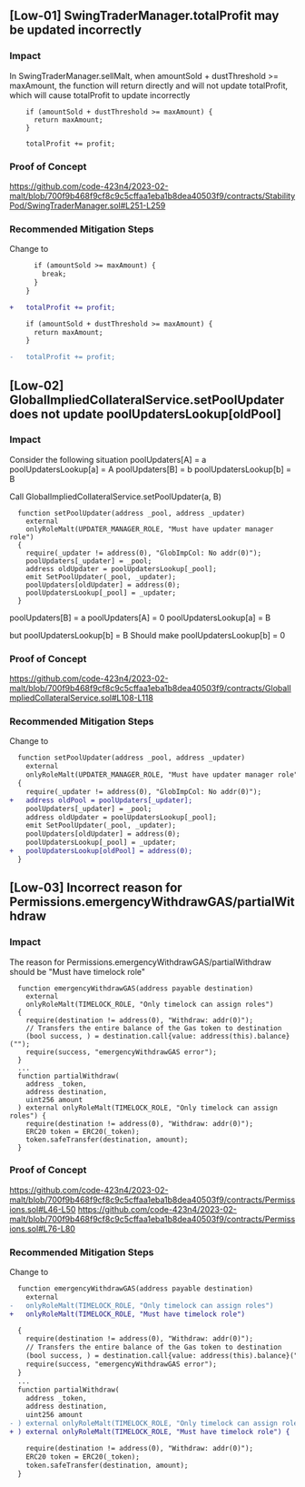 ## [Low-01] SwingTraderManager.totalProfit may be updated incorrectly

### Impact
In SwingTraderManager.sellMalt, when amountSold + dustThreshold >= maxAmount, the function will return directly and will not update totalProfit, which will cause totalProfit to update incorrectly
```
    if (amountSold + dustThreshold >= maxAmount) {
      return maxAmount;
    }

    totalProfit += profit;
```
### Proof of Concept

https://github.com/code-423n4/2023-02-malt/blob/700f9b468f9cf8c9c5cffaa1eba1b8dea40503f9/contracts/StabilityPod/SwingTraderManager.sol#L251-L259

### Recommended Mitigation Steps
Change to
```diff
      if (amountSold >= maxAmount) {
        break;
      }
    }

+   totalProfit += profit;

    if (amountSold + dustThreshold >= maxAmount) {
      return maxAmount;
    }

-   totalProfit += profit;
```

## [Low-02] GlobalImpliedCollateralService.setPoolUpdater does not update poolUpdatersLookup[oldPool]

### Impact

Consider the following situation
poolUpdaters[A] = a
poolUpdatersLookup[a] = A
poolUpdaters[B] = b
poolUpdatersLookup[b] = B

Call GlobalImpliedCollateralService.setPoolUpdater(a, B)
```solidity
  function setPoolUpdater(address _pool, address _updater)
    external
    onlyRoleMalt(UPDATER_MANAGER_ROLE, "Must have updater manager role")
  {
    require(_updater != address(0), "GlobImpCol: No addr(0)");
    poolUpdaters[_updater] = _pool;
    address oldUpdater = poolUpdatersLookup[_pool];
    emit SetPoolUpdater(_pool, _updater);
    poolUpdaters[oldUpdater] = address(0);
    poolUpdatersLookup[_pool] = _updater;
  }
```

poolUpdaters[B] = a
poolUpdaters[A] = 0
poolUpdatersLookup[a] = B

but poolUpdatersLookup[b] = B
Should make poolUpdatersLookup[b] = 0
### Proof of Concept
https://github.com/code-423n4/2023-02-malt/blob/700f9b468f9cf8c9c5cffaa1eba1b8dea40503f9/contracts/GlobalImpliedCollateralService.sol#L108-L118

### Recommended Mitigation Steps
Change to
```diff
  function setPoolUpdater(address _pool, address _updater)
    external
    onlyRoleMalt(UPDATER_MANAGER_ROLE, "Must have updater manager role")
  {
    require(_updater != address(0), "GlobImpCol: No addr(0)");
+   address oldPool = poolUpdaters[_updater];
    poolUpdaters[_updater] = _pool;
    address oldUpdater = poolUpdatersLookup[_pool];
    emit SetPoolUpdater(_pool, _updater);
    poolUpdaters[oldUpdater] = address(0);
    poolUpdatersLookup[_pool] = _updater;
+   poolUpdatersLookup[oldPool] = address(0);
  }
```

## [Low-03] Incorrect reason for Permissions.emergencyWithdrawGAS/partialWithdraw

### Impact
The reason for Permissions.emergencyWithdrawGAS/partialWithdraw should be "Must have timelock role"
```solidity
  function emergencyWithdrawGAS(address payable destination)
    external
    onlyRoleMalt(TIMELOCK_ROLE, "Only timelock can assign roles")
  {
    require(destination != address(0), "Withdraw: addr(0)");
    // Transfers the entire balance of the Gas token to destination
    (bool success, ) = destination.call{value: address(this).balance}("");
    require(success, "emergencyWithdrawGAS error");
  }
  ...
  function partialWithdraw(
    address _token,
    address destination,
    uint256 amount
  ) external onlyRoleMalt(TIMELOCK_ROLE, "Only timelock can assign roles") {
    require(destination != address(0), "Withdraw: addr(0)");
    ERC20 token = ERC20(_token);
    token.safeTransfer(destination, amount);
  }
```

### Proof of Concept
https://github.com/code-423n4/2023-02-malt/blob/700f9b468f9cf8c9c5cffaa1eba1b8dea40503f9/contracts/Permissions.sol#L46-L50
https://github.com/code-423n4/2023-02-malt/blob/700f9b468f9cf8c9c5cffaa1eba1b8dea40503f9/contracts/Permissions.sol#L76-L80
### Recommended Mitigation Steps
Change to
```diff
  function emergencyWithdrawGAS(address payable destination)
    external
-   onlyRoleMalt(TIMELOCK_ROLE, "Only timelock can assign roles")
+   onlyRoleMalt(TIMELOCK_ROLE, "Must have timelock role")

  {
    require(destination != address(0), "Withdraw: addr(0)");
    // Transfers the entire balance of the Gas token to destination
    (bool success, ) = destination.call{value: address(this).balance}("");
    require(success, "emergencyWithdrawGAS error");
  }
  ...
  function partialWithdraw(
    address _token,
    address destination,
    uint256 amount
- ) external onlyRoleMalt(TIMELOCK_ROLE, "Only timelock can assign roles") {
+ ) external onlyRoleMalt(TIMELOCK_ROLE, "Must have timelock role") {

    require(destination != address(0), "Withdraw: addr(0)");
    ERC20 token = ERC20(_token);
    token.safeTransfer(destination, amount);
  }
```